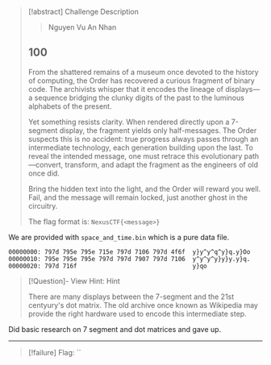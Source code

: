 > [!abstract] Challenge Description
> > Nguyen Vu An Nhan
> ## 100
> From the shattered remains of a museum once devoted to the history of computing, the Order has recovered a curious fragment of binary code. The archivists whisper that it encodes the lineage of displays—a sequence bridging the clunky digits of the past to the luminous alphabets of the present.
> 
> Yet something resists clarity. When rendered directly upon a 7-segment display, the fragment yields only half-messages. The Order suspects this is no accident: true progress always passes through an intermediate technology, each generation building upon the last. To reveal the intended message, one must retrace this evolutionary path—convert, transform, and adapt the fragment as the engineers of old once did.
> 
> Bring the hidden text into the light, and the Order will reward you well. Fail, and the message will remain locked, just another ghost in the circuitry.
> 
> The flag format is: `NexusCTF{<message>}`

We are provided with `space_and_time.bin` which is a pure data file.

```xxd
00000000: 797d 795e 795e 715e 797d 7106 797d 4f6f  y}y^y^q^y}q.y}Oo
00000010: 795e 795e 795e 797d 797d 7907 797d 7106  y^y^y^y}y}y.y}q.
00000020: 797d 716f                                y}qo
```

>[!Question]- View Hint: Hint
> 
> There are many displays between the 7-segment and the 21st centyury's dot matrix. The old archive once known as Wikipedia may provide the right hardware used to encode this intermediate step.

Did basic research on 7 segment and dot matrices and gave up.

---
> [!failure] Flag: ``
